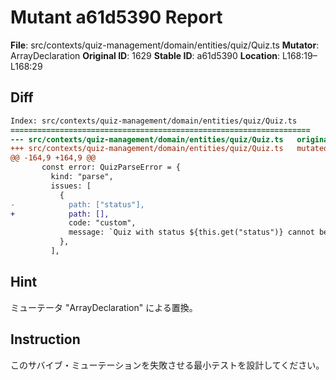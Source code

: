 # Mutant a61d5390 Report

**File**: src/contexts/quiz-management/domain/entities/quiz/Quiz.ts
**Mutator**: ArrayDeclaration
**Original ID**: 1629
**Stable ID**: a61d5390
**Location**: L168:19–L168:29

## Diff

```diff
Index: src/contexts/quiz-management/domain/entities/quiz/Quiz.ts
===================================================================
--- src/contexts/quiz-management/domain/entities/quiz/Quiz.ts	original
+++ src/contexts/quiz-management/domain/entities/quiz/Quiz.ts	mutated #1629
@@ -164,9 +164,9 @@
       const error: QuizParseError = {
         kind: "parse",
         issues: [
           {
-            path: ["status"],
+            path: [],
             code: "custom",
             message: `Quiz with status ${this.get("status")} cannot be rejected`,
           },
         ],
```

## Hint

ミューテータ "ArrayDeclaration" による置換。

## Instruction

このサバイブ・ミューテーションを失敗させる最小テストを設計してください。
